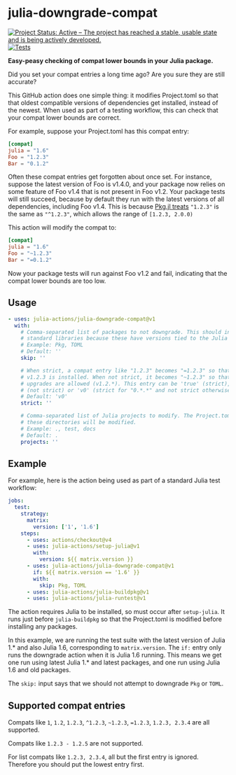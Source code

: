 # julia-downgrade-compat

[![Project Status: Active – The project has reached a stable, usable state and is being actively developed.](https://www.repostatus.org/badges/latest/active.svg)](https://www.repostatus.org/#active)
[![Tests](https://github.com/julia-actions/julia-downgrade-compat/actions/workflows/tests.yml/badge.svg)](https://github.com/julia-actions/julia-downgrade-compat/actions/workflows/tests.yml)

**Easy-peasy checking of compat lower bounds in your Julia package.**

Did you set your compat entries a long time ago? Are you sure they are still accurate?

This GitHub action does one simple thing: it modifies Project.toml so that that oldest
compatible versions of dependencies get installed, instead of the newest. When used as part
of a testing workflow, this can check that your compat lower bounds are correct.

For example, suppose your Project.toml has this compat entry:
```toml
[compat]
julia = "1.6"
Foo = "1.2.3"
Bar = "0.1.2"
```

Often these compat entries get forgotten about once set. For instance, suppose the latest
version of Foo is v1.4.0, and your package now relies on some feature of Foo v1.4 that is
not present in Foo v1.2. Your package tests will still succeed, because by default they run
with the latest versions of all dependencies, including Foo v1.4. This is because [Pkg.jl treats](https://pkgdocs.julialang.org/v1/compatibility/#Caret-specifiers) `"1.2.3"` is the same as `"^1.2.3"`, which allows the range of `[1.2.3, 2.0.0)`

This action will modify the compat to:
```toml
[compat]
julia = "1.6"
Foo = "~1.2.3"
Bar = "=0.1.2"
```

Now your package tests will run against Foo v1.2 and fail, indicating that the compat lower
bounds are too low.

## Usage

```yaml
- uses: julia-actions/julia-downgrade-compat@v1
  with:
    # Comma-separated list of packages to not downgrade. This should include any
    # standard libraries because these have versions tied to the Julia version.
    # Example: Pkg, TOML
    # Default: ''
    skip: ''

    # When strict, a compat entry like "1.2.3" becomes "=1.2.3" so that exactly
    # v1.2.3 is installed. When not strict, it becomes "~1.2.3" so that patch
    # upgrades are allowed (v1.2.*). This entry can be 'true' (strict), 'false'
    # (not strict) or 'v0' (strict for "0.*.*" and not strict otherwise).
    # Default: 'v0'
    strict: ''

    # Comma-separated list of Julia projects to modify. The Project.toml files in all of
    # these directories will be modified.
    # Example: ., test, docs
    # Default: .
    projects: ''
```

## Example

For example, here is the action being used as part of a standard Julia test workflow:
```yaml
jobs:
  test:
    strategy:
      matrix:
        version: ['1', '1.6']
    steps:
      - uses: actions/checkout@v4
      - uses: julia-actions/setup-julia@v1
        with:
          version: ${{ matrix.version }}
      - uses: julia-actions/julia-downgrade-compat@v1
        if: ${{ matrix.version == '1.6' }}
        with:
          skip: Pkg, TOML
      - uses: julia-actions/julia-buildpkg@v1
      - uses: julia-actions/julia-runtest@v1
```

The action requires Julia to be installed, so must occur after `setup-julia`. It runs just
before `julia-buildpkg` so that the Project.toml is modified before installing any packages.

In this example, we are running the test suite with the latest version of Julia 1.* and
also Julia 1.6, corresponding to `matrix.version`. The `if:` entry only runs the downgrade
action when it is Julia 1.6 running. This means we get one run using latest Julia 1.* and
latest packages, and one run using Julia 1.6 and old packages.

The `skip:` input says that we should not attempt to downgrade `Pkg` or `TOML`.

## Supported compat entries

Compats like `1`, `1.2`, `1.2.3`, `^1.2.3`, `~1.2.3`, `=1.2.3`, `1.2.3, 2.3.4` are all supported.

Compats like `1.2.3 - 1.2.5` are not supported.

For list compats like `1.2.3, 2.3.4`, all but the first entry is ignored. Therefore you should put the lowest entry first.
